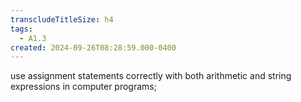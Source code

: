 ```yaml
---
transcludeTitleSize: h4
tags:
  - A1.3
created: 2024-09-26T08:28:59.000-0400
---
```

use assignment statements correctly with both arithmetic and string expressions in computer programs;